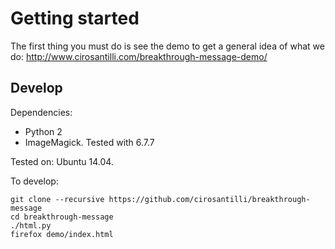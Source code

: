 # Getting started

The first thing you must do is see the demo to get a general idea of what we do: <http://www.cirosantilli.com/breakthrough-message-demo/>

## Develop

Dependencies:

- Python 2
- ImageMagick. Tested with 6.7.7

Tested on: Ubuntu 14.04.

To develop:

    git clone --recursive https://github.com/cirosantilli/breakthrough-message
    cd breakthrough-message
    ./html.py
    firefox demo/index.html

